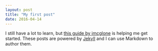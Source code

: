```yaml
---
layout: post
title: "My first post"
date: 2016-04-14
---
```


I still have a lot to learn, but [this guide by jmcglone](http://jmcglone.com/guides/github-pages/) is helping me get started. These posts are powered by [Jekyll](http://jekyllrb.com) and I can use Markdown to author them. 
